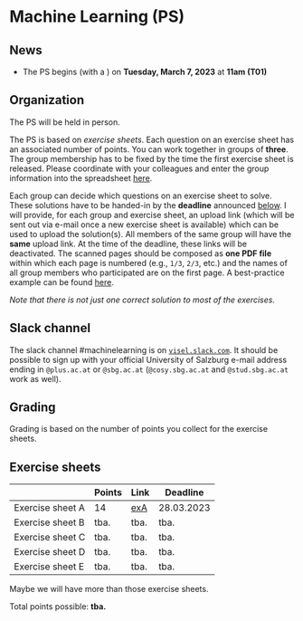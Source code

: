 # Machine Learning (PS)

## News

- The PS begins (with a ) on **Tuesday, March 7, 2023** at **11am (T01)**

## Organization

The PS will be held in person.

The PS is based on *exercise sheets*. Each question on an exercise sheet has an associated number of points. You can work together in groups of **three**. The group membership has to be fixed by the time the first exercise sheet is released. Please coordinate with your  colleagues and enter the group information into the spreadsheet [here](https://myfiles.sbg.ac.at/index.php/s/q9siDmSqcrDkwmx).

Each group can decide which questions on an exercise sheet to solve. These solutions have to be handed-in by the **deadline** announced [below](#Exercise-sheets). I will provide, for each group and exercise sheet, an upload link (which will be sent out via e-mail once a new exercise sheet is available) which can be used to upload the solution(s). All members of the same group will have the **same** upload link. At the time of the deadline, these links will be deactivated. The scanned pages should be composed as **one PDF file** within which each page is numbered (e.g., `1/3`, `2/3`, etc.) and the names of all group members who participated are on the first page. A best-practice example can be found [here](Example-Submission.pdf). 

*Note that there is not just one correct solution to most of the exercises.*

## Slack channel

The slack channel #machinelearning is on [`visel.slack.com`](https://visel.slack.com). It should be possible to sign up with your official University of Salzburg e-mail address ending in `@plus.ac.at` or `@sbg.ac.at` (`@cosy.sbg.ac.at` and `@stud.sbg.ac.at` work as well).

## Grading

Grading is based on the number of points you collect for the exercise sheets.  

## Exercise sheets

| | **Points** | **Link** | **Deadline** |
|---|---|---|---|
| Exercise sheet A  | 14   | [exA](exA.pdf) | 28.03.2023 | 
| Exercise sheet B  | tba.   | tba. | tba. | 
| Exercise sheet C  | tba.   | tba. | tba. | 
| Exercise sheet D  | tba.   | tba. | tba. | 
| Exercise sheet E  | tba.   | tba. | tba. | 

Maybe we will have more than those exercise sheets.

Total points possible: **tba.**
